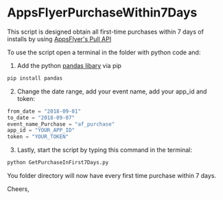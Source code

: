 # AppsFlyerPurchaseWithin7Days

This script is designed obtain all first-time purchases within 7 days of installs by using [AppsFlyer's Pull API](https://support.appsflyer.com/hc/en-us/articles/207034346-Pull-APIs-Pulling-AppsFlyer-Reports-by-APIs)

To use the script open a terminal in the folder with python code and:

1) Add the python [pandas libary](https://pandas.pydata.org/) via pip

```python
pip install pandas
```

2) Change the date range, add your event name, add your app_id and token:

```python
from_date = "2018-09-01"
to_date = "2018-09-07"
event_name_Purchase = "af_purchase"
app_id = "YOUR_APP_ID"
token = "YOUR_TOKEN"
```

3) Lastly, start the script by typing this command in the terminal:

```python
python GetPurchaseInFirst7Days.py
```

You folder directory will now have every first time purchase within 7 days.


Cheers,



